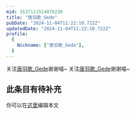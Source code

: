 ```yaml
---
mid: 3537111514876230
title: "唐羽歌_Gede"
pubDate: "2024-11-04T11:22:10.722Z"
updatedDate: "2024-11-04T11:22:10.722Z"
profile:
  {
    Nickname: ["唐羽歌_Gede"],
  }
---
```


关注[唐羽歌_Gede](https://space.bilibili.com/3537111514876230)谢谢喵~ 关注[唐羽歌_Gede](https://space.bilibili.com/3537111514876230)谢谢喵~

## 此条目有待补充
你可以在[这里](https://github.com/Yuhanawa/VTuber.ICU/edit/master/src/content/v/唐羽歌_Gede/index.md)编辑本文
